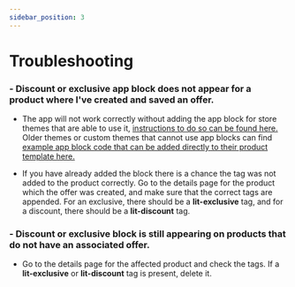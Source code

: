 ```yaml
---
sidebar_position: 3
---
```


# Troubleshooting

### - Discount or exclusive app block does not appear for a product where I've created and saved an offer.

- The app will not work correctly without adding the app block for store themes that are able to use it, [instructions to do so can be found here.](add-lit-block-to-store.md)  Older themes or custom themes that cannot use app blocks can find [example app block code that can be added directly to their product template here.](add-code-to-product-template.md)

- If you have already added the block there is a chance the tag was not added to the product correctly.  Go to the details page for the product which the offer was created, and make sure that the correct tags are appended.  For an exclusive, there should be a **lit-exclusive** tag, and for a discount, there should be a **lit-discount** tag.

### - Discount or exclusive block is still appearing on products that do not have an associated offer.

- Go to the details page for the affected product and check the tags.  If a **lit-exclusive** or **lit-discount** tag is present, delete it.
